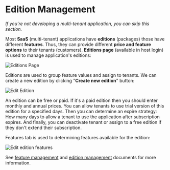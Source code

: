 # Edition Management

*If you're not developing a multi-tenant application, you can skip this section.*

Most **SaaS** (multi-tenant) applications have **editions** (packages)
those have different **features**. Thus, they can provide different
**price and feature options** to their tenants (customers). **Editions page** (available in host login) is used to manage application's
editions:

<img src="D:/Github/documents/docs/en/images/editions-page-core-4.png" alt="Editions Page" class="img-thumbnail" />

Editions are used to group feature values and assign to tenants. We can
create a new edition by clicking "**Create new edition**" button:

<img src="D:/Github/documents/docs/en/images/edition-edit-1.png" alt="Edit Edition" class="img-thumbnail" />

An edition can be free or paid. If it's a paid edition then you should enter monthly and annual prices. You can allow tenants to use trial version of this edition for a specified days. Then you can determine an expire strategy: How many days to allow a tenant to use the application after subscription expires. And finally, you can deactivate tenant or assign to a free edition if they don't extend their subscription.

Features tab is used to determining features available for the edition:

<img src="D:/Github/documents/docs/en/images/edition-feature-editing-core-1.png" alt="Edit edition features" class="img-thumbnail" />

See [feature management](https://aspnetboilerplate.com/Pages/Documents/Feature-Management) and [edition management](https://aspnetboilerplate.com/Pages/Documents/Zero/Edition-Management) documents for more information.